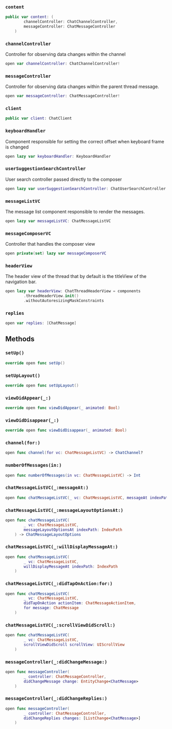 
### `content`

``` swift
public var content: (
        channelController: ChatChannelController,
        messageController: ChatMessageController
    ) 
```

### `channelController`

Controller for observing data changes within the channel

``` swift
open var channelController: ChatChannelController!
```

### `messageController`

Controller for observing data changes within the parent thread message.

``` swift
open var messageController: ChatMessageController!
```

### `client`

``` swift
public var client: ChatClient 
```

### `keyboardHandler`

Component responsible for setting the correct offset when keyboard frame is changed

``` swift
open lazy var keyboardHandler: KeyboardHandler 
```

### `userSuggestionSearchController`

User search controller passed directly to the composer

``` swift
open lazy var userSuggestionSearchController: ChatUserSearchController 
```

### `messageListVC`

The message list component responsible to render the messages.

``` swift
open lazy var messageListVC: ChatMessageListVC 
```

### `messageComposerVC`

Controller that handles the composer view

``` swift
open private(set) lazy var messageComposerVC 
```

### `headerView`

The header view of the thread that by default is the titleView of the navigation bar.

``` swift
open lazy var headerView: ChatThreadHeaderView = components
        .threadHeaderView.init()
        .withoutAutoresizingMaskConstraints
```

### `replies`

``` swift
open var replies: [ChatMessage] 
```

## Methods

### `setUp()`

``` swift
override open func setUp() 
```

### `setUpLayout()`

``` swift
override open func setUpLayout() 
```

### `viewDidAppear(_:)`

``` swift
override open func viewDidAppear(_ animated: Bool) 
```

### `viewDidDisappear(_:)`

``` swift
override open func viewDidDisappear(_ animated: Bool) 
```

### `channel(for:)`

``` swift
open func channel(for vc: ChatMessageListVC) -> ChatChannel? 
```

### `numberOfMessages(in:)`

``` swift
open func numberOfMessages(in vc: ChatMessageListVC) -> Int 
```

### `chatMessageListVC(_:messageAt:)`

``` swift
open func chatMessageListVC(_ vc: ChatMessageListVC, messageAt indexPath: IndexPath) -> ChatMessage? 
```

### `chatMessageListVC(_:messageLayoutOptionsAt:)`

``` swift
open func chatMessageListVC(
        _ vc: ChatMessageListVC,
        messageLayoutOptionsAt indexPath: IndexPath
    ) -> ChatMessageLayoutOptions 
```

### `chatMessageListVC(_:willDisplayMessageAt:)`

``` swift
open func chatMessageListVC(
        _ vc: ChatMessageListVC,
        willDisplayMessageAt indexPath: IndexPath
    ) 
```

### `chatMessageListVC(_:didTapOnAction:for:)`

``` swift
open func chatMessageListVC(
        _ vc: ChatMessageListVC,
        didTapOnAction actionItem: ChatMessageActionItem,
        for message: ChatMessage
    ) 
```

### `chatMessageListVC(_:scrollViewDidScroll:)`

``` swift
open func chatMessageListVC(
        _ vc: ChatMessageListVC,
        scrollViewDidScroll scrollView: UIScrollView
    ) 
```

### `messageController(_:didChangeMessage:)`

``` swift
open func messageController(
        _ controller: ChatMessageController,
        didChangeMessage change: EntityChange<ChatMessage>
    ) 
```

### `messageController(_:didChangeReplies:)`

``` swift
open func messageController(
        _ controller: ChatMessageController,
        didChangeReplies changes: [ListChange<ChatMessage>]
    ) 
